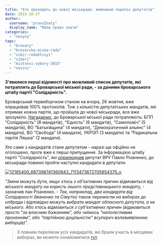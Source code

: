 ```yaml
---
title: "Хто проходить до нової міськради: можливий перелік депутатів"
date: 2015-10-27
author: 
  username: "pravoZnaty"
  display_name: "Маєш право знати"
categories: 
  - "novyny"
tags: 
  - "brovary"
  - "brovarska-miska-rada"
  - "vibir-redaktsiyi"
  - "vibori"
  - "mistsevi-vybory-2015"
  - "novini"
---
```


**З'явилися перші відомості про можливий список депутатів, які потраплять до Броварської міської ради, - за даними броварського штабу партії "Солідарність".**

Броварський тервиборчком станом на вчора, 26 жовтня, вже опрацював 100% протоколів. Тож з кількістю депутатських мандатів, які отримає кожна партія, що пройшла до нової міськради, все вже зрозуміло. [Нагадаємо](https://mpz.brovary.org/brovarskyj-tervyborchkom-opratsyuvav-100-protokoliv-vyboriv-sapozhko-mer-u-radi-8-partij-infografika/), до Броварської міської ради потрапляють: БПП “Солідарність” (8 мандатів), “Єдність” (6 мандатів), “Самопоміч” (5 мандатів), ВО “Батьківщина” (4 мандати), “Демократичний альянс” (4 мандати), ВО “Свобода” (4 мандати), УКРОП (3 мандати) та “Радикальна партія Ляшка” (2 мандати).

Хто саме з кандидатів стане депутатом - наразі ще офційно не оголошено, проте вже є перші припущення. За інформацією штабу партії "Солідарність", які [оприлюднив](https://www.facebook.com/groups/brovary/permalink/1127385220624776/) депутат ВРУ Павло Різаненко, до міськради повинні пройти наступні кандидати в депутати:

[![12185400_687398741360843_7113473672705854375_o](https://mpz.brovary.org/wp-content/uploads/2015/10/12185400_687398741360843_7113473672705854375_o.jpg)](https://mpz.brovary.org/wp-content/uploads/2015/10/12185400_687398741360843_7113473672705854375_o.jpg)

_"Зміни можуть бути, якщо хтось з об'єктивних причин відмовиться від міського мандату на користь іншого представницького мандату,_ - зазначив пан Різаненко. - _Так, наприклад, два кандидати від Солідарності (Іваненко та Сімутін) також перемогли на виборах до олбради і відповідно можуть вибрати мандат обласного депутата, а не міського. Або хтось відмовиться з суб'єктивних причин (відмовиться просто "за власним бажанням", або чиїмось "наполегливим проханням", або "партійною доцільністю" всупереч волевиявленню виборців)"_.

> З повним переліком усіх кандидатів, які брали участь в місцевих виборах, ви можете ознайомитися [тут](https://mpz.brovary.org/za-36-mists-u-brovarskij-miskradi-zmagatymutsya-459-kandydativ-vid-16-politychnyh-partij/).
